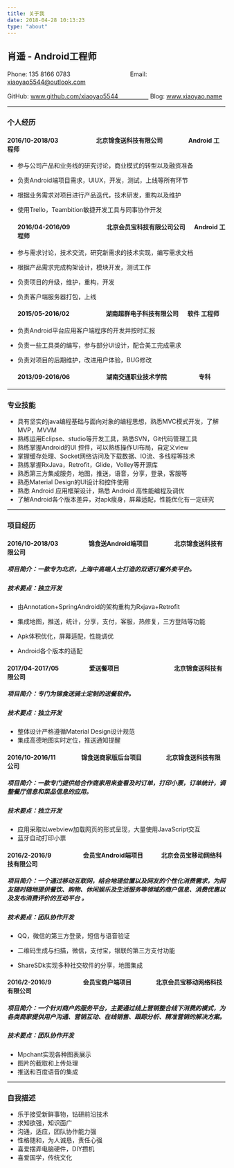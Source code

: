 ```yaml
---
title: 关于我
date: 2018-04-28 10:13:23
type: "about"
---
```


## 肖遥 - Android工程师

Phone: 135 8166 0783  　　　　　　 　　　	 Email: xiaoyao5544@outlook.com

GitHub: www.github.com/xiaoyao5544　　　　　  Blog: www.xiaoyao.name

------

### 个人经历

#### 	2016/10-2018/03　　　　　　 北京锦食送科技有限公司　　　　   Android 工程师

- 参与公司产品和业务线的研究讨论，商业模式的转型以及融资准备

- 负责Android端项目需求，UIUX，开发，测试，上线等所有环节

- 根据业务需求对项目进行产品迭代，技术研发，重构以及维护

- 使用Trello，Teambition敏捷开发工具与同事协作开发

  

  #### 2016/04-2016/09　　　　　　北京会员宝科技有限公司公司	　  Android 工程师

- 参与需求讨论，技术交流，研究新需求的技术实现，编写需求文档

- 根据产品需求完成构架设计，模块开发，测试工作 

- 负责项目的升级，维护，重构，开发

- 负责客户端服务器打包，上线

  

  #### 2015/05-2016/02　　　　　　湖南超群电子科技有限公司	　  		软件 工程师

- 负责Android平台应用客户端程序的开发并按时汇报  

- 负责一些工具类的编写，参与部分UI设计，配合美工完成需求   

- 负责对项目的后期维护，改进用户体验，BUG修改 

  #### 2013/09-2016/06　　　　　　湖南交通职业技术学院	　　　　　专科

------

### 专业技能

- 具有坚实的java编程基础与面向对象的编程思想，熟悉MVC模式开发，了解MVP，MVVM 
- 熟练运用Eclipse、studio等开发工具，熟悉SVN，Git代码管理工具 
- 熟练掌握Android的UI 控件，可以熟练操作UI布局，自定义view  
- 掌握缓存处理、Socket网络访问及下载数据、IO流、多线程等技术 
- 熟练掌握RxJava，Retrofit，Glide，Volley等开源库
- 熟悉第三方集成服务，地图，推送，语音，分享，登录，客服等 
- 熟悉Material Design的UI设计和控件使用
- 熟悉 Android 应用框架设计，熟悉 Android 高性能编程及调优
- 了解Android各个版本差异，对apk瘦身，屏幕适配，性能优化有一定研究

------

### 项目经历

#### 2016/10-2018/03　　　　　锦食送Android端项目　　　　   北京锦食送科技有限公司

##### 项目简介：一款专为北京，上海中高端人士打造的双语订餐外卖平台。

##### 技术要点：独立开发

- 由Annotation+SpringAndroid的架构重构为Rxjava+Retrofit

- 集成地图，推送，统计，分享，支付，客服，热修复，三方登陆等功能 

- Apk体积优化，屏幕适配，性能调优 

- Android各个版本的适配 

  

#### 2017/04-2017/05　　　　　爱送餐项目　　　　　　　　　北京锦食送科技有限公司

##### 项目简介：专门为锦食送骑士定制的送餐软件。

##### 技术要点：独立开发

- 整体设计严格遵循Material Design设计规范 
- 集成高德地图实时定位，推送通知提醒 



#### 2016/10-2016/11　　　　    锦食送商家版后台项目　　　　北京锦食送科技有限公司

##### 项目简介：一款专门提供给合作商家用来查看及时订单，打印小票，订单统计，调整餐厅信息和菜品信息的应用。

##### 技术要点：独立开发

- 应用采取以webview加载网页的形式呈现，大量使用JavaScript交互 
- 蓝牙自动打印小票 



#### 2016/2-2016/9　　　　　   会员宝Android端项目　　　北京会员宝移动网络科技有限公司

##### 项目简介：一个通过移动互联网，结合地理位置以及网友的个性化消费需求，为网友随时随地提供餐饮、购物、休闲娱乐及生活服务等领域的商户信息、消费优惠以及发布消费评价的互动平台 。

##### 技术要点：团队协作开发

- ​QQ，微信的第三方登录，短信与语音验证  

- 二维码生成与扫描，微信，支付宝，银联的第三方支付功能  

- ShareSDk实现多种社交软件的分享，地图集成 

  

#### 2016/2-2016/9　　　　　  会员宝商户端项目　　　　北京会员宝移动网络科技有限公司

##### 项目简介：一个针对商户的服务平台，主要通过线上营销整合线下消费的模式，为各类商家提供用户沟通、营销互动、在线销售、跟踪分析、精准营销的解决方案。

##### 技术要点：团队协作开发

- Mpchant实现各种图表展示  
- 图片的截取和上传处理  
- 推送和百度语音的集成 

------

### 自我描述

- 乐于接受新鲜事物，钻研前沿技术 
- 求知欲强，知识面广 
- 沟通，适应，团队协作能力强 
- 性格随和，为人诚恳，责任心强 
- 喜爱摆弄电脑硬件，DIY攒机 
- 喜爱国学，传统文化 